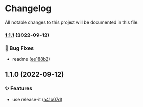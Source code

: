 # Changelog

All notable changes to this project will be documented in this file.

### [1.1.1](https://github.com/tilowestermann/release-it-conventional-changelog/compare/1.1.0...1.1.1) (2022-09-12)


### 🐛 Bug Fixes

* readme ([ee188b2](https://github.com/tilowestermann/release-it-conventional-changelog/commit/ee188b2d39262393d06182017deb6ec7023ecdaa))

## 1.1.0 (2022-09-12)


### ✨ Features

* use release-it ([a41b07d](https://github.com/tilowestermann/release-it-conventional-changelog/commit/a41b07de715ea1cf9065689e712c07a4bfc654f6))